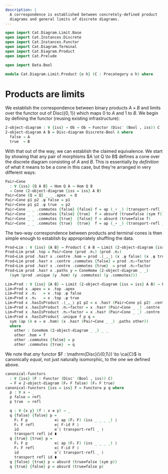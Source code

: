 ```yaml
---
description: |
  A correspondence is established between concretely-defined product
  diagrams and general limits of discrete diagrams.
---
```


```agda
open import Cat.Diagram.Limit.Base
open import Cat.Instances.Discrete
open import Cat.Instances.Functor
open import Cat.Diagram.Terminal
open import Cat.Diagram.Product
open import Cat.Prelude

open import Data.Bool

module Cat.Diagram.Limit.Product {o h} (C : Precategory o h) where
```

<!--
```agda
open import Cat.Reasoning C
open import Cat.Univalent C

-- Yikes:
open IsProduct
open Terminal
open ConeHom
open Product
open Functor
open Cone
```
-->

# Products are limits

We establish the correspondence between binary products $A \times B$ and
limits over the functor out of $\mathrm{Disc}(\{0,1\})$ which maps $0$
to $A$ and $1$ to $B$. We begin by defining the functor (reusing
existing infrastructure):

```agda
2-object-diagram : ∀ {iss} → Ob → Ob → Functor (Disc′ (Bool , iss)) C
2-object-diagram A B = Disc-diagram Discrete-Bool λ where
  false → A
  true  → B
```

With that out of the way, we can establish the claimed equivalence. We
start by showing that any pair of morphisms $A \ot Q \to B$ defines a
cone over the discrete diagram consisting of $A$ and $B$. This is
essentially by _definition_ of what it means to be a cone in this case,
but they're arranged in very different ways:
 
```agda
Pair→Cone 
  : ∀ {iss} {Q A B} → Hom Q A → Hom Q B 
  → Cone (2-object-diagram {iss = iss} A B)
Pair→Cone {Q = Q} _ _ .apex  = Q
Pair→Cone p1 p2 .ψ false = p1
Pair→Cone p1 p2 .ψ true  = p2
Pair→Cone _ _ .commutes {false} {false} f = ap (_∘ _) (transport-refl _) ∙ idl _
Pair→Cone _ _ .commutes {false} {true}  f = absurd (true≠false (sym f))
Pair→Cone _ _ .commutes {true}  {false} f = absurd (true≠false f)
Pair→Cone _ _ .commutes {true}  {true}  f = ap (_∘ _) (transport-refl _) ∙ idl _
```

The two-way correspondence between products and terminal cones is then
simple enough to establish by appropriately shuffling the data.

```agda
Prod→Lim : ∀ {iss} {A B} → Product C A B → Limit (2-object-diagram {iss = iss} A B)
Prod→Lim prod .top = Pair→Cone (prod .π₁) (prod .π₂)
Prod→Lim prod .has⊤ x .centre .hom = prod .⟨_,_⟩ (x .ψ false) (x .ψ true)
Prod→Lim prod .has⊤ x .centre .commutes {false} = prod .π₁∘factor
Prod→Lim prod .has⊤ x .centre .commutes {true}  = prod .π₂∘factor
Prod→Lim prod .has⊤ x .paths y = ConeHom≡ (2-object-diagram _ _) 
  (sym (prod .unique (y .hom) (y .commutes) (y .commutes)))

Lim→Prod : ∀ {iss} {A B} → Limit (2-object-diagram {iss = iss} A B) → Product C A B
Lim→Prod x .apex = x .top .apex
Lim→Prod x .π₁   = x .top .ψ false
Lim→Prod x .π₂   = x .top .ψ true
Lim→Prod x .hasIsProduct .⟨_,_⟩ p1 p2 = x .has⊤ (Pair→Cone p1 p2) .centre .hom
Lim→Prod x .hasIsProduct .π₁∘factor = x .has⊤ (Pair→Cone _ _) .centre .commutes
Lim→Prod x .hasIsProduct .π₂∘factor = x .has⊤ (Pair→Cone _ _) .centre .commutes
Lim→Prod x .hasIsProduct .unique f p q = 
  sym (ap (λ e → e .hom) (x .has⊤ (Pair→Cone _ _) .paths other))
  where
    other : ConeHom (2-object-diagram _ _) _ _
    other .hom = f
    other .commutes {false} = p
    other .commutes {true}  = q
```

We note that _any_ functor $F : \mathrm{Disc}(\{0,1\}) \to \ca{C}$ is
canonically _equal_, not just naturally isomorphic, to the one we
defined above.

```agda
canonical-functors
  : ∀ {iss} (F : Functor (Disc′ (Bool , iss)) C) 
  → F ≡ 2-object-diagram (F₀ F false) (F₀ F true)
canonical-functors {iss = iss} F = Functor≡ p q where
  p : ∀ x → _
  p false = refl
  p true  = refl

  q : ∀ {x y} (f : x ≡ y) → _
  q {false} {false} p = 
    F₁ F p            ≡⟨ ap (F₁ F) (iss _ _ _ _) ⟩
    F₁ F refl         ≡⟨ F-id F ⟩
    id                ≡˘⟨ transport-refl _ ⟩
    transport refl id ∎
  q {true} {true} p =
    F₁ F p            ≡⟨ ap (F₁ F) (iss _ _ _ _) ⟩
    F₁ F refl         ≡⟨ F-id F ⟩
    id                ≡˘⟨ transport-refl _ ⟩
    transport refl id ∎
  q {false} {true} p = absurd (true≠false (sym p))
  q {true} {false} p = absurd (true≠false p)
```